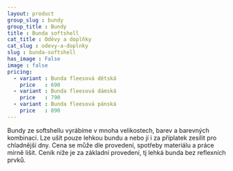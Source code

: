 ```yaml
---
layout: product
group_slug : bundy
group_title : Bundy
title : Bunda softshell
cat_title : Oděvy a doplňky
cat_slug : odevy-a-doplnky
slug : bunda-softshell
has_image : False
image : false
pricing:
  - variant : Bunda fleesová dětská
    price   : 690
  - variant : Bunda fleesová dámská
    price   : 790
  - variant : Bunda fleesová pánská
    price   : 890
---
```


Bundy ze softshellu vyrábíme v mnoha velikostech, barev a barevných kombinací. Lze ušít pouze lehkou bundu a nebo jí i za příplatek zesílit pro chladnější dny. Cena se může dle provedení, spotřeby materiálu a práce mírně lišit. Ceník níže je za základní provedení, tj lehká bunda bez reflexních prvků.

